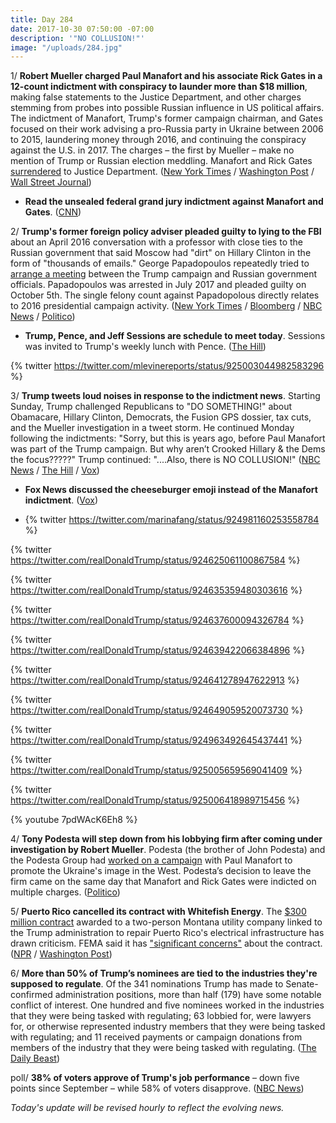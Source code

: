 ```yaml
---
title: Day 284
date: 2017-10-30 07:50:00 -07:00
description: '"NO COLLUSION!"'
image: "/uploads/284.jpg"
---
```


1/ **Robert Mueller charged Paul Manafort and his associate Rick Gates in a 12-count indictment with conspiracy to launder more than $18 million**, making false statements to the Justice Department, and other charges stemming from probes into possible Russian influence in US political affairs. The indictment of Manafort, Trump's former campaign chairman, and Gates focused on their work advising a pro-Russia party in Ukraine between 2006 to 2015, laundering money through 2016, and continuing the conspiracy against the U.S. in 2017. The charges – the first by Mueller – make no mention of Trump or Russian election meddling. Manafort and Rick Gates [surrendered](http://www.cnn.com/2017/10/30/politics/paul-manafort-russia-investigation-surrender/index.html) to Justice Department. ([New York Times](https://www.nytimes.com/2017/10/30/us/politics/paul-manafort-indicted.html) / [Washington Post](https://www.washingtonpost.com/world/national-security/manafort-and-former-business-partner-asked-to-surrender-in-connection-with-special-counsel-probe/2017/10/30/6fe051f0-bd67-11e7-959c-fe2b598d8c00_story.html) / [Wall Street Journal](https://www.wsj.com/articles/former-trump-campaign-chairman-paul-manafort-charged-in-russia-probe-1509365767))

* **Read the unsealed federal grand jury indictment against Manafort and Gates**. ([CNN](http://www.cnn.com/2017/10/30/politics/indictment-manafort-gates/index.html))

2/ **Trump's former foreign policy adviser pleaded guilty to lying to the FBI** about an April 2016 conversation with a professor with close ties to the Russian government that said Moscow had "dirt" on Hillary Clinton in the form of "thousands of emails." George Papadopoulos repeatedly tried to [arrange a meeting](https://whatthefuckjusthappenedtoday.com/2017/08/14/day-207/#8-a-junior-trump-campaign-adviser-re) between the Trump campaign and Russian government officials. Papadopoulos was arrested in July 2017 and pleaded guilty on October 5th. The single felony count against Papadopolous directly relates to 2016 presidential campaign activity. ([New York Times](https://www.nytimes.com/2017/10/30/us/politics/george-papadopoulos-russia.html) / [Bloomberg](https://www.bloomberg.com/news/articles/2017-10-30/trump-foreign-policy-adviser-pleaded-guilty-in-mueller-probe) / [NBC News](https://www.nbcnews.com/news/us-news/trump-campaign-adviser-george-papadopoulos-pleads-guilty-lying-n815596) / [Politico](https://www.politico.com/story/2017/10/30/former-trump-campaign-adviser-pleads-guilty-to-lying-to-fbi-about-russia-contacts-244311))

* **Trump, Pence, and Jeff Sessions are schedule to meet today**. Sessions was invited to Trump's weekly lunch with Pence. ([The Hill](http://thehill.com/homenews/administration/357783-trump-to-lunch-with-sessions-amid-manafort-charges))

{% twitter https://twitter.com/mlevinereports/status/925003044982583296 %}

3/ **Trump tweets loud noises in response to the indictment news**. Starting Sunday, Trump challenged Republicans to "DO SOMETHING!" about Obamacare, Hillary Clinton, Democrats, the Fusion GPS dossier, tax cuts, and the Mueller investigation in a tweet storm. He continued Monday following the indictments: "Sorry, but this is years ago, before Paul Manafort was part of the Trump campaign. But why aren’t Crooked Hillary & the Dems the focus?????" Trump continued: "....Also, there is NO COLLUSION!" ([NBC News](https://www.nbcnews.com/politics/donald-trump/trump-goes-tweet-storm-about-health-care-clinton-dossier-more-n815416) / [The Hill](http://thehill.com/homenews/administration/357789-trump-on-manafort-indictment-it-was-years-ago-why-isnt-clinton-the) / [Vox](https://www.vox.com/2017/10/30/16570554/manafort-indictment-trump-tweet))

* **Fox News discussed the cheeseburger emoji instead of the Manafort indictment**. ([Vox](https://www.vox.com/policy-and-politics/2017/10/30/16570198/trump-manafort-indictment-fox-news))

* {% twitter https://twitter.com/marinafang/status/924981160253558784 %}

{% twitter https://twitter.com/realDonaldTrump/status/924625061100867584 %}

{% twitter https://twitter.com/realDonaldTrump/status/924635359480303616 %}

{% twitter https://twitter.com/realDonaldTrump/status/924637600094326784 %}

{% twitter https://twitter.com/realDonaldTrump/status/924639422066384896 %}

{% twitter https://twitter.com/realDonaldTrump/status/924641278947622913 %}

{% twitter https://twitter.com/realDonaldTrump/status/924649059520073730 %}

{% twitter https://twitter.com/realDonaldTrump/status/924963492645437441 %}

{% twitter https://twitter.com/realDonaldTrump/status/925005659569041409 %}

{% twitter https://twitter.com/realDonaldTrump/status/925006418989715456 %}

{% youtube 7pdWAcK6Eh8 %}

4/ **Tony Podesta will step down from his lobbying firm after coming under investigation by Robert Mueller**. Podesta (the brother of John Podesta) and the Podesta Group had [worked on a campaign](https://whatthefuckjusthappenedtoday.com/2017/10/23/day-277/#special-counsel-robert-mueller-is-in) with Paul Manafort to promote the Ukraine's image in the West. Podesta’s decision to leave the firm came on the same day that Manafort and Rick Gates were indicted on multiple charges. ([Politico](https://www.politico.com/story/2017/10/30/tony-podesta-stepping-down-from-lobbying-giant-amid-mueller-probe-244314))

5/ **Puerto Rico cancelled its contract with Whitefish Energy**. The [$300 million contract](https://whatthefuckjusthappenedtoday.com/2017/10/24/day-278/#7-a-two-person-montana-utility-compa) awarded to a two-person Montana utility company linked to the Trump administration to repair Puerto Rico's electrical infrastructure has drawn criticism. FEMA said it has ["significant concerns"](https://whatthefuckjusthappenedtoday.com/2017/10/27/day-281/#7-the-whitefish-contract-with-puerto) about the contract. ([NPR](http://www.npr.org/sections/thetwo-way/2017/10/29/560683583/puerto-rican-governor-calls-for-cancellation-of-controversial-whitefish-contract) / [Washington Post](https://www.washingtonpost.com/business/economy/puerto-rico-governor-says-contract-to-whitefish-company-should-be-canceled/2017/10/29/e5336cda-bcb8-11e7-97d9-bdab5a0ab381_story.html))

6/ **More than 50% of Trump’s nominees are tied to the industries they're supposed to regulate**. Of the 341 nominations Trump has made to Senate-confirmed administration positions, more than half (179) have some notable conflict of interest. One hundred and five nominees worked in the industries that they were being tasked with regulating; 63 lobbied for, were lawyers for, or otherwise represented industry members that they were being tasked with regulating; and 11 received payments or campaign donations from members of the industry that they were being tasked with regulating. ([The Daily Beast](https://www.thedailybeast.com/donald-trump-pledged-to-drain-the-swamp-instead-he-filled-it-with-industry-sharks))

poll/ **38% of voters approve of Trump's job performance** – down five points since September – while 58% of voters disapprove. ([NBC News](https://www.nbcnews.com/politics/donald-trump/trump-s-approval-rating-drops-lowest-level-yet-new-nbc-n815321))

*Today's update will be revised hourly to reflect the evolving news.*